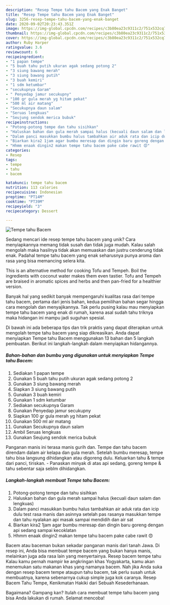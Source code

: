 ```yaml
---
description: "Resep Tempe tahu Bacem yang Enak Banget"
title: "Resep Tempe tahu Bacem yang Enak Banget"
slug: 3256-resep-tempe-tahu-bacem-yang-enak-banget
date: 2020-09-02T20:23:43.351Z
image: https://img-global.cpcdn.com/recipes/c3b80ea23c9311c2/751x532cq70/tempe-tahu-bacem-foto-resep-utama.jpg
thumbnail: https://img-global.cpcdn.com/recipes/c3b80ea23c9311c2/751x532cq70/tempe-tahu-bacem-foto-resep-utama.jpg
cover: https://img-global.cpcdn.com/recipes/c3b80ea23c9311c2/751x532cq70/tempe-tahu-bacem-foto-resep-utama.jpg
author: Ruby Harper
ratingvalue: 3.6
reviewcount: 6
recipeingredient:
- "1 papan tempe"
- "5 buah tahu putih ukuran agak sedang potong 2"
- "3 siung bawang merah"
- "3 siung bawang putih"
- "3 buah kemiri"
- "1 sdm ketumbar"
- "secukupnya Garam"
- " Penyedap jamur secukupny"
- "100 gr gula merah yg hitam pekat"
- "500 ml air matang"
- "Secukupnya daun salam"
- "Seruas lengkuas"
- "Seujung sendok merica bubuk"
recipeinstructions:
- "Potong-potong tempe dan tahu sisihkan"
- "Haluskan bahan dan gula merah sampai halus (kecuali daun salam dan lengkuas)"
- "Dalam panci masukkan bumbu halus tambahkan air aduk rata dan icip dulu test rasa manis dan asinnya setelah pas rasanya masukkan tempe dan tahu nyalakan api masak sampai mendidih dan air sat"
- "Biarkan kira2 1jam agar bumbu meresap dan dingin baru goreng dengan api sedang sampai kecoklatan"
- "Hhmm enaak dingin2 makan tempe tahu bacem pake cabe rawit 😍"
categories:
- Resep
tags:
- tempe
- tahu
- bacem

katakunci: tempe tahu bacem 
nutrition: 113 calories
recipecuisine: Indonesian
preptime: "PT14M"
cooktime: "PT39M"
recipeyield: "3"
recipecategory: Dessert

---
```



![Tempe tahu Bacem](https://img-global.cpcdn.com/recipes/c3b80ea23c9311c2/751x532cq70/tempe-tahu-bacem-foto-resep-utama.jpg)

Sedang mencari ide resep tempe tahu bacem yang unik? Cara menyiapkannya memang tidak susah dan tidak juga mudah. Kalau salah mengolah maka hasilnya tidak akan memuaskan dan justru cenderung tidak enak. Padahal tempe tahu bacem yang enak seharusnya punya aroma dan rasa yang bisa memancing selera kita.

This is an alternative method for cooking Tofu and Tempeh. Boil the ingredients with coconut water makes them even tastier. Tofu and Tempeh are braised in aromatic spices and herbs and then pan-fried for a healthier version.

Banyak hal yang sedikit banyak mempengaruhi kualitas rasa dari tempe tahu bacem, pertama dari jenis bahan, kedua pemilihan bahan segar hingga cara mengolah dan menyajikannya. Tak perlu pusing kalau mau menyiapkan tempe tahu bacem yang enak di rumah, karena asal sudah tahu triknya maka hidangan ini mampu jadi suguhan spesial.


Di bawah ini ada beberapa tips dan trik praktis yang dapat diterapkan untuk mengolah tempe tahu bacem yang siap dikreasikan. Anda dapat menyiapkan Tempe tahu Bacem menggunakan 13 bahan dan 5 langkah pembuatan. Berikut ini langkah-langkah dalam menyiapkan hidangannya.

<!--inarticleads1-->

##### Bahan-bahan dan bumbu yang digunakan untuk menyiapkan Tempe tahu Bacem:

1. Sediakan 1 papan tempe
1. Gunakan 5 buah tahu putih ukuran agak sedang potong 2
1. Gunakan 3 siung bawang merah
1. Siapkan 3 siung bawang putih
1. Gunakan 3 buah kemiri
1. Gunakan 1 sdm ketumbar
1. Sediakan secukupnya Garam
1. Gunakan  Penyedap jamur secukupny
1. Siapkan 100 gr gula merah yg hitam pekat
1. Gunakan 500 ml air matang
1. Gunakan Secukupnya daun salam
1. Ambil Seruas lengkuas
1. Gunakan Seujung sendok merica bubuk


Panganan manis ini terasa manis gurih dan. Tempe dan tahu bacem direndam dalam air kelapa dan gula merah. Setelah bumbu meresap, tempe tahu bisa langsung dihidangkan atau digoreng dulu. Keluarkan tahu &amp; tempe dari panci, tiriskan. - Panaskan minyak di atas api sedang, goreng tempe &amp; tahu sebentar saja seblm dihidangkan. 

<!--inarticleads2-->

##### Langkah-langkah membuat Tempe tahu Bacem:

1. Potong-potong tempe dan tahu sisihkan
1. Haluskan bahan dan gula merah sampai halus (kecuali daun salam dan lengkuas)
1. Dalam panci masukkan bumbu halus tambahkan air aduk rata dan icip dulu test rasa manis dan asinnya setelah pas rasanya masukkan tempe dan tahu nyalakan api masak sampai mendidih dan air sat
1. Biarkan kira2 1jam agar bumbu meresap dan dingin baru goreng dengan api sedang sampai kecoklatan
1. Hhmm enaak dingin2 makan tempe tahu bacem pake cabe rawit 😍


Bacem atau baceman bukan sekadar panganan manis dari tanah Jawa. Di resep ini, Anda bisa membuat tempe bacem yang bukan hanya manis, melainkan juga ada rasa lain yang menyertainya. Resep bacem tempe tahu Kalau kamu pernah mampir ke angkringan khas Yogyakarta, kamu akan menemukan satu makanan khas yang namanya bacem. Nah jika Anda suka dengan resep bacem tempe ataupun tahu bacem, tak perlu susah untuk membuatnya, karena sebenarnya cukup simple juga kok caranya. Resep Bacem Tahu Tempe, Kenikmatan Hakiki dari Sebuah Kesederhanaan. 

Bagaimana? Gampang kan? Itulah cara membuat tempe tahu bacem yang bisa Anda lakukan di rumah. Selamat mencoba!
